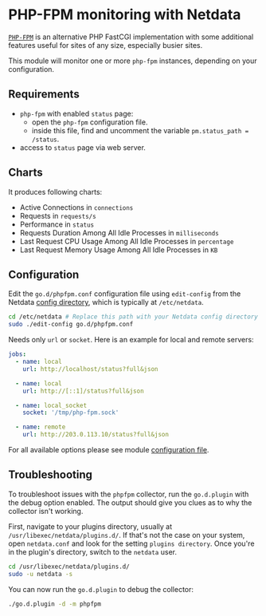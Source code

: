 <!--
title: "PHP-FPM monitoring with Netdata"
description: "Monitor the health and performance of PHP-FPM instances with zero configuration, per-second metric granularity, and interactive visualizations."
custom_edit_url: https://github.com/netdata/go.d.plugin/edit/master/modules/phpfpm/README.md
sidebar_label: "PHP-FPM"
-->

# PHP-FPM monitoring with Netdata

[`PHP-FPM`](https://php-fpm.org/) is an alternative PHP FastCGI implementation with some additional features useful for
sites of any size, especially busier sites.

This module will monitor one or more `php-fpm` instances, depending on your configuration.

## Requirements

- `php-fpm` with enabled `status` page:
    - open the `php-fpm` configuration file.
    - inside this file, find and uncomment the variable `pm.status_path = /status`.
- access to `status` page via web server.

## Charts

It produces following charts:

- Active Connections in `connections`
- Requests in `requests/s`
- Performance in `status`
- Requests Duration Among All Idle Processes in `milliseconds`
- Last Request CPU Usage Among All Idle Processes in `percentage`
- Last Request Memory Usage Among All Idle Processes in `KB`

## Configuration

Edit the `go.d/phpfpm.conf` configuration file using `edit-config` from the
Netdata [config directory](https://learn.netdata.cloud/docs/configure/nodes), which is typically at `/etc/netdata`.

```bash
cd /etc/netdata # Replace this path with your Netdata config directory
sudo ./edit-config go.d/phpfpm.conf
```

Needs only `url` or `socket`. Here is an example for local and remote servers:

```yaml
jobs:
  - name: local
    url: http://localhost/status?full&json

  - name: local
    url: http://[::1]/status?full&json

  - name: local_socket
    socket: '/tmp/php-fpm.sock'

  - name: remote
    url: http://203.0.113.10/status?full&json
```

For all available options please see
module [configuration file](https://github.com/netdata/go.d.plugin/blob/master/config/go.d/phpfpm.conf).

## Troubleshooting

To troubleshoot issues with the `phpfpm` collector, run the `go.d.plugin` with the debug option enabled. The output
should give you clues as to why the collector isn't working.

First, navigate to your plugins directory, usually at `/usr/libexec/netdata/plugins.d/`. If that's not the case on your
system, open `netdata.conf` and look for the setting `plugins directory`. Once you're in the plugin's directory, switch
to the `netdata` user.

```bash
cd /usr/libexec/netdata/plugins.d/
sudo -u netdata -s
```

You can now run the `go.d.plugin` to debug the collector:

```bash
./go.d.plugin -d -m phpfpm
```

